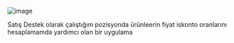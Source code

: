 ![image](https://github.com/user-attachments/assets/4acf6088-3623-47d5-8cca-dce1438b882b)

  Satış Destek olarak çalıştığım pozisyonda ürünleerin fiyat iskonto oranlarını 
 hesaplamamda yardımcı olan bir uygulama
